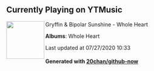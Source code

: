 ## Currently Playing on YTMusic

[<img align="left" width="100" src="https://lh3.googleusercontent.com/6fC0bRTWcV5IQmVm4P_4QoHkygZUV2c6Ay1k4oINYjg6LsgilNAzS5PxKQ7H_s3YGHtXE6W-26Z1nWc">](https://music.youtube.com/channel/UCO4t4bsN65024PXQUnENGkw)

Gryffin & Bipolar Sunshine - Whole Heart

**Albums**: Whole Heart

Last updated at 07/27/2020 10:33

#### Generated with [20chan/github-now](https://github.com/20chan/github-now)


<!--
**20chan/20chan** is a ✨ _special_ ✨ repository because its `README.md` (this file) appears on your GitHub profile.

Here are some ideas to get you started:

- 🔭 I’m currently working on ...
- 🌱 I’m currently learning ...
- 👯 I’m looking to collaborate on ...
- 🤔 I’m looking for help with ...
- 💬 Ask me about ...
- 📫 How to reach me: ...
- 😄 Pronouns: ...
- ⚡ Fun fact: ...
-->
